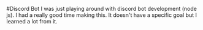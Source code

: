 #Discord Bot
I was just playing around with discord bot development (node js). I had a really good time making this. It doesn't have a specific goal but I learned a lot from it.
